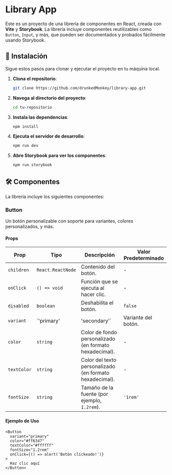 # Library App

Este es un proyecto de una librería de componentes en React, creada con **Vite** y **Storybook**. La librería incluye componentes reutilizables como `Button`, `Input`, y más, que pueden ser documentados y probados fácilmente usando Storybook.

## 🚀 Instalación

Sigue estos pasos para clonar y ejecutar el proyecto en tu máquina local.

1. **Clona el repositorio**:
   ```bash
   git clone https://github.com/drunkedMonkey/library-app.git
   ```
2. **Navega al directorio del proyecto**:
   ```bash
   cd tu-repositorio
   ```
3. **Instala las dependencias**:
   ```bash
   npm install
   ```
4. **Ejecuta el servidor de desarrollo**:
   ```bash
   npm run dev
   ```
5. **Abre Storybook para ver los componentes**:
   ```bash
   npm run storybook
   ```

## 🛠️ Componentes

La librería incluye los siguientes componentes:

### **Button**

Un botón personalizable con soporte para variantes, colores personalizados, y más.

#### **Props**

| Prop       | Tipo               | Descripción                                      | Valor Predeterminado |
|------------|--------------------|--------------------------------------------------|----------------------|
| `children` | `React.ReactNode`  | Contenido del botón.                             | -                    |
| `onClick`  | `() => void`       | Función que se ejecuta al hacer clic.            | -                    |
| `disabled` | `boolean`          | Deshabilita el botón.                            | `false`              |
| `variant`  | `'primary' | 'secondary'` | Variante del botón.                          | `'primary'`          |
| `color`    | `string`           | Color de fondo personalizado (en formato hexadecimal). | -                    |
| `textColor`| `string`           | Color del texto personalizado (en formato hexadecimal). | -                    |
| `fontSize` | `string`           | Tamaño de la fuente (por ejemplo, `1.2rem`).     | `'1rem'`             |

#### **Ejemplo de Uso**

```tsx
<Button
  variant="primary"
  color="#ff6347"
  textColor="#ffffff"
  fontSize="1.2rem"
  onClick={() => alert('Botón clickeado!')}
>
  Haz clic aquí
</Button>
```
